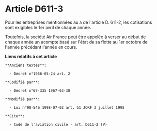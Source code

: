 # Article D611-3

Pour les entreprises mentionnées au a de l'article D. 611-2, les cotisations sont exigibles le 1er avril de chaque année. 

Toutefois, la société Air France peut être appelée à verser au début de chaque année un acompte basé sur l'état de sa flotte
au 1er octobre de l'année précédant l'année en cours.

**Liens relatifs à cet article**

	**Anciens textes**:

	  - Décret n°1956-05-24 art. 2

	**Codifié par**:

	  - Décret n°67-335 1967-03-30

	**Modifié par**:

	  - Loi n°98-546 1998-07-02 art. 51 JORF 3 juillet 1998

	**Cite**:

	  - Code de l'aviation civile - art. D611-2 (V)
